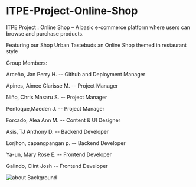 # ITPE-Project-Online-Shop
ITPE Project : Online Shop – A basic e-commerce platform where users can browse and purchase products.

Featuring our Shop Urban Tastebuds an Online Shop themed in restaurant style


Group Members: 

Arceño, Jan Perry H. -- Github and Deployment Manager

Apines, Aimee Clarisse M. -- Project Manager

Niño, Chris Masaru S. --  Project Manager

Pentoque,Maeden J. -- Project Manager

Forcado, Alea Ann M. -- Content & UI Designer

Asis, TJ Anthony D. -- Backend Developer

Lorjhon, capangpangan p. -- Backend Developer 

Ya-un, Mary Rose E. -- Frontend Developer

Galindo, Clint Josh -- Frontend Developer

![about Background](https://github.com/user-attachments/assets/6735f51b-53dd-45a2-a4d6-2a23a7d2a70b)

